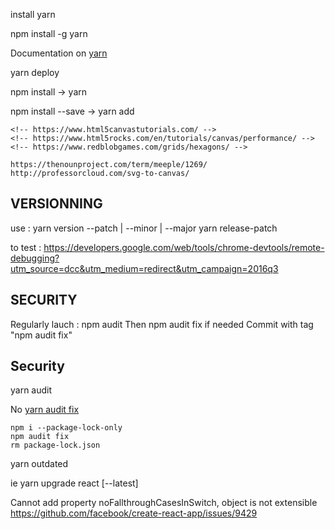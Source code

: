 install yarn

npm install -g yarn

Documentation on [yarn](https://classic.yarnpkg.com/en/docs/cli/)

yarn deploy

npm install → yarn

npm install --save <name> → yarn add <name>

    <!-- https://www.html5canvastutorials.com/ -->
    <!-- https://www.html5rocks.com/en/tutorials/canvas/performance/ -->
    <!-- https://www.redblobgames.com/grids/hexagons/ -->

    https://thenounproject.com/term/meeple/1269/
    http://professorcloud.com/svg-to-canvas/

## VERSIONNING

use : yarn version --patch | --minor | --major
yarn release-patch

to test :
https://developers.google.com/web/tools/chrome-devtools/remote-debugging?utm_source=dcc&utm_medium=redirect&utm_campaign=2016q3

## SECURITY

Regularly lauch : npm audit
Then npm audit fix if needed
Commit with tag "npm audit fix"

## Security

yarn audit

No [yarn audit fix](https://javascriptbit.com/yarn-audit-fix-security-issues/)

    npm i --package-lock-only
    npm audit fix
    rm package-lock.json

yarn outdated

ie
yarn upgrade react [--latest]

Cannot add property noFallthroughCasesInSwitch, object is not extensible
https://github.com/facebook/create-react-app/issues/9429
